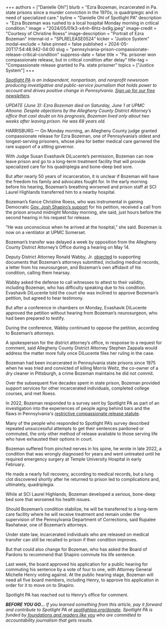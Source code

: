 +++
authors = ["Danielle Ohl"]
blurb = "Ezra Bozeman, incarcerated in Pa. state prisons since a murder conviction in the 1970s, is quadriplegic and in need of specialized care."
byline = "Danielle Ohl of Spotlight PA"
description = "Ezra Bozeman was rushed to a local hospital Monday morning in critical condition."
image = "2024/05/01k3-x4nh-6htz-bs9g.jpeg"
image-credit = "Courtesy of Christine Roess"
image-description = "Portrait of Ezra Bozeman"
internal-id = "SPLRELEASE0524"
kicker = "Justice System"
modal-exclude = false
pinned = false
published = 2024-05-20T17:54:48.942-04:00
slug = "pennsylvania-prison-compassionate-release-critical-condition"
suppress-date = false
title = "Pa. prisoner won compassionate release, but in critical condition after delay"
title-tag = "Compassionate release granted to Pa. state prisoner"
topics = ["Justice System"]
+++

<a href="https://www.spotlightpa.org/"><em>Spotlight PA</em></a><em> is an independent, nonpartisan, and nonprofit newsroom producing investigative and public-service journalism that holds power to account and drives positive change in Pennsylvania. </em><a href="https://www.spotlightpa.org/newsletters"><em>Sign up for our free newsletters</em></a><em>.</em>

<em>UPDATE (June 3): Ezra Bozeman died on Saturday, June 1 at UPMC Altoona. Despite objections by the Allegheny County District Attorney’s office that cast doubt on his prognosis, Bozeman lived only about two weeks after leaving prison. He was 68 years old.</em>

HARRISBURG — On Monday morning, an Allegheny County judge granted compassionate release for Ezra Bozeman, one of Pennsylvania’s oldest and longest-serving prisoners, whose plea for better medical care garnered the rare support of a sitting governor.

With Judge Susan Evashavik DiLucente’s permission, Bozeman can now leave prison and go to a long-term treatment facility that will provide specialized care for his quadriplegia and bone-deep bed sore.

But after nearly 50 years of incarceration, it is unclear if Bozeman will have the freedom his family and advocates fought for. In the early morning before his hearing, Bozeman’s breathing worsened and prison staff at SCI Laurel Highlands transferred him to a nearby hospital.

Bozeman’s fiance Christine Roess, who was instrumental in gaining Democratic <a href="https://www.spotlightpa.org/news/2024/05/pennsylvania-state-prisoner-has-gov-josh-shapirs-support-in-compassionate-release-case/">Gov. Josh Shapiro’s support</a> for his petition, received a call from the prison around midnight Monday morning, she said, just hours before the second hearing in his request for release.

“He was unconscious when he arrived at the hospital,” she said. Bozeman is now on a ventilator at UPMC Somerset.

<script src="https://www.spotlightpa.org/embed.js" async></script><div data-spl-embed-version="1" data-spl-src="https://www.spotlightpa.org/embeds/newsletter/"></div>

Bozeman’s transfer was delayed a week by opposition from the Allegheny County District Attorney’s Office during a hearing on May 14.

Deputy District Attorney Ronald Wabby, Jr. <a href="https://triblive.com/local/zappala-fights-release-of-quadriplegic-prison-inmate-supported-by-shapiro/">objected</a> to supporting documents that Bozeman’s attorneys submitted, including medical records, a letter from his neurosurgeon, and Bozeman’s own affidavit of his condition, calling them hearsay.

Wabby asked the defense to call witnesses to attest to their validity, including Bozeman, who has difficulty speaking due to his condition. Evashavik DiLucente told the court she was inclined to approve Bozeman’s petition, but agreed to hear testimony.

But after a conference in chambers on Monday, Evashavik DiLucente approved the petition without hearing from Bozeman’s neurosurgeon, who had been prepared to testify.

During the conference, Wabby continued to oppose the petition, according to Bozeman’s attorneys.

A spokesperson for the district attorney’s office, in response to a request for comment, said Allegheny County District Attorney Stephen Zappala would address the matter more fully once DiLucente files her ruling in the case.

Bozeman had been incarcerated in Pennsylvania state prisons since 1975 when he was tried and convicted of killing Morris Weitz, the co-owner of a dry cleaner in Pittsburgh, a crime Bozeman maintains he did not commit.

Over the subsequent five decades spent in state prison, Bozeman provided support services for other incarcerated individuals, completed college courses, and met Roess.

In 2022, Bozeman responded to a survey sent by Spotlight PA as part of an investigation into the experiences of people aging behind bars and the flaws in Pennsylvania&#39;s <a href="https://www.spotlightpa.org/news/2022/03/pa-prison-life-sentence-compassionate-release/">restrictive compassionate release statute</a>.

Many of the people who responded to Spotlight PA’s survey described repeated unsuccessful attempts to get their sentences pardoned or commuted, the only other method of release available to those serving life who have exhausted their options in court.

Bozeman suffered from pinched nerves in his spine, he wrote in late 2022, a condition that was wrongly diagnosed for years and went untreated until he required emergency surgery at Temple University Hospital in early February.

He made a nearly full recovery, according to medical records, but a lung clot discovered shortly after he returned to prison led to complications and, ultimately, quadriplegia.

While at SCI Laurel Highlands, Bozeman developed a serious, bone-deep bed sore that worsened his health issues.

Should Bozeman’s condition stabilize, he will be transferred to a long-term care facility where he will receive treatment and remain under the supervision of the Pennsylvania Department of Corrections, said Rupalee Rashatwar, one of Bozeman’s attorneys.

<script src="https://www.spotlightpa.org/embed.js" async></script><div data-spl-embed-version="1" data-spl-src="https://www.spotlightpa.org/embeds/donate/"></div>

Under state law, incarcerated individuals who are released on medical transfer can still be recalled to prison if their condition improves.

But that could also change for Bozeman, who has asked the Board of Pardons to recommend that Shapiro commute his life sentence.

Last week, the board approved his application for a public hearing for commuting his sentence by a vote of four to one, with Attorney General Michelle Henry voting against. At the public hearing stage, Bozeman will need all five board members, including Henry, to approve his application in order for it to move on to Shapiro.

Spotlight PA has reached out to Henry’s office for comment.

<strong><em>BEFORE YOU GO…</em></strong><em> If you learned something from this article, pay it forward and contribute to Spotlight PA at </em><a href="http://spotlightpa.org/donate"><em>spotlightpa.org/donate</em></a><em>. Spotlight PA is funded by</em><a href="https://www.spotlightpa.org/support"><em> foundations and readers like you</em></a><em> who are committed to accountability journalism that gets results.</em>

